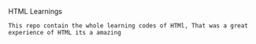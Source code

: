 HTML Learnings
    

    This repo contain the whole learning codes of HTMl, That was a great experience of HTML its a amazing
